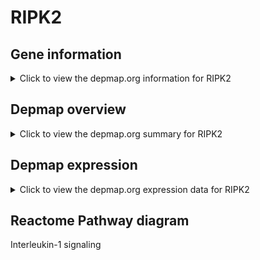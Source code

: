 <h1>RIPK2</h1>

<h2>Gene information</h2>
<details>
  <summary>Click to view the depmap.org information for RIPK2</summary>
  <iframe src="https://depmap.org/portal/gene/RIPK2?tab=about" style="border:none;width:100%;height:800px"></iframe>
</details>

<h2>Depmap overview</h2>
<details>
  <summary>Click to view the depmap.org summary for RIPK2</summary>
  <iframe src="https://depmap.org/portal/gene/RIPK2?tab=overview" style="border:none;width:100%;height:800px"></iframe>
</details>

<h2>Depmap expression</h2>
<details>
  <summary>Click to view the depmap.org expression data for RIPK2</summary>
  <iframe src="https://depmap.org/portal/gene/RIPK2?tab=characterization" style="border:none;width:100%;height:800px"></iframe>
</details>



<h2>Reactome Pathway diagram</h2>
Interleukin-1 signaling
<div id="diagramHolder"></div>

<script>
    //Creating the Reactome Diagram widget
    //Take into account a proxy needs to be set up in your server side pointing to www.reactome.org
    function onReactomeDiagramReady(){  //This function is automatically called when the widget code is ready to be used
        var diagram = Reactome.Diagram.create({
            "placeHolder" : "diagramHolder",
            "width" : 900,
            "height" : 500
        });

        //Initialising it to the "Hemostasis" pathway
        diagram.loadDiagram("R-HSA-9020702");

        //Adding different listeners

        diagram.onDiagramLoaded(function (loaded) {
            console.info("Loaded ", loaded);
            diagram.flagItems("BAD");
	    diagram.flagItems("Q92934");
            if (loaded == "R-HSA-9020702") diagram.selectItem("R-HSA-9020702");
        });

     }
</script>



